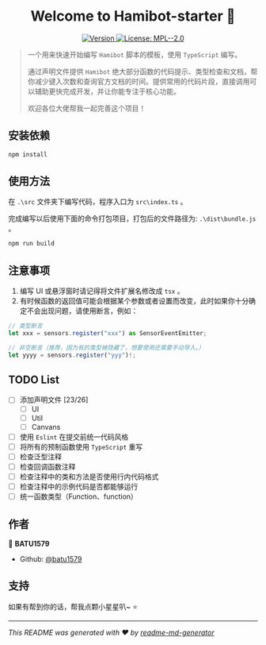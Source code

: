 <h1 align="center">Welcome to Hamibot-starter 👋</h1>
<p align="center">
  <a href="https://www.npmjs.com/package/script-template" target="_blank">
    <img alt="Version" src="https://img.shields.io/npm/v/script-template.svg">
  </a>
  <a href="#" target="_blank">
    <img alt="License: MPL--2.0" src="https://img.shields.io/badge/License-MPL--2.0-yellow.svg" />
  </a>
</p>

> 一个用来快速开始编写 `Hamibot` 脚本的模板，使用 `TypeScript` 编写。
>
> 通过声明文件提供 `Hamibot` 绝大部分函数的代码提示、类型检查和文档，帮你减少键入次数和查询官方文档的时间。提供常用的代码片段，直接调用可以辅助更快完成开发，并让你能专注于核心功能。
>
> 欢迎各位大佬帮我一起完善这个项目！

## 安装依赖

```sh
npm install
```

## 使用方法

在 `.\src` 文件夹下编写代码，程序入口为 `src\index.ts` 。

完成编写以后使用下面的命令打包项目，打包后的文件路径为: `.\dist\bundle.js` 。

```sh
npm run build
```

## 注意事项

1. 编写 UI 或悬浮窗时请记得将文件扩展名修改成 `tsx` 。
2. 有时候函数的返回值可能会根据某个参数或者设置而改变，此时如果你十分确定不会出现问题，请使用断言，例如：

```typescript
// 类型断言
let xxx = sensors.register("xxx") as SensorEventEmitter;

// 非空断言（推荐，因为有的类型被隐藏了，想要使用还需要手动导入。）
let yyyy = sensors.register("yyy")!;
```

## TODO List

- [ ] 添加声明文件 [23/26]
  - [ ] UI
  - [ ] Util
  - [ ] Canvans
- [ ] 使用 `Eslint` 在提交前统一代码风格
- [ ] 将所有的预制函数使用 `TypeScript` 重写
- [ ] 检查泛型注释
- [ ] 检查回调函数注释
- [ ] 检查注释中的类和方法是否使用行内代码格式
- [ ] 检查注释中的示例代码是否都能够运行
- [ ] 统一函数类型（Function、function）

## 作者

👤 **BATU1579**

- Github: [@batu1579](https://github.com/batu1579)

## 支持

如果有帮到你的话，帮我点颗小星星叭~ ⭐️

***
_This README was generated with ❤️ by [readme-md-generator](https://github.com/kefranabg/readme-md-generator)_
